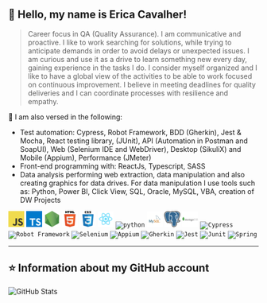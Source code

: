 ## 💜 Hello, my name is <strong>Erica Cavalher!</strong>

> Career focus in QA (Quality Assurance). I am communicative and proactive. I like to work searching for solutions, while trying to anticipate demands in order to avoid delays or unexpected issues. I am curious and use it as a drive to learn something new every day, gaining experience in the tasks I do. I consider myself organized and I like to have a global view of the activities to be able to work focused on continuous improvement. I believe in meeting deadlines for quality deliveries and I can coordinate processes with resilience and empathy.


🔭 I am also versed in the following:
- Test automation: Cypress, Robot Framework, BDD (Gherkin), Jest & Mocha, React testing library, (JUnit), API (Automation in Postman and SoapUI), Web (Selenium IDE and WebDriver), Desktop (SikuliX) and Mobile (Appium), Performance (JMeter)
- Front-end programming with: ReactJs, Typescript, SASS
- Data analysis performing web extraction, data manipulation and also creating graphics for data drives. For data manipulation I use tools such as: Python, Power BI, Click View, SQL, Oracle, MySQL, VBA, creation of DW Projects


<code><img height="32" src="https://raw.githubusercontent.com/github/explore/80688e429a7d4ef2fca1e82350fe8e3517d3494d/topics/javascript/javascript.png" alt="Javascript"/></code>
<code><img height="32" src="https://raw.githubusercontent.com/github/explore/80688e429a7d4ef2fca1e82350fe8e3517d3494d/topics/typescript/typescript.png" alt="Typescript"/></code>
<code><img height="32" src="https://raw.githubusercontent.com/github/explore/80688e429a7d4ef2fca1e82350fe8e3517d3494d/topics/nodejs/nodejs.png" alt="Nodejs"/></code>
<code><img height="32" src="https://raw.githubusercontent.com/github/explore/80688e429a7d4ef2fca1e82350fe8e3517d3494d/topics/html/html.png" alt="HTML5"/></code>
<code><img height="32" src="https://raw.githubusercontent.com/github/explore/80688e429a7d4ef2fca1e82350fe8e3517d3494d/topics/css/css.png" alt="CSS"/></code>
<code><img height="32" src="https://raw.githubusercontent.com/github/explore/80688e429a7d4ef2fca1e82350fe8e3517d3494d/topics/react/react.png" alt="React"/></code>
<code><img height="32" src="https://www.tshirtgeek.com.br/wp-content/uploads/2021/03/com001.jpg" alt="python"/></code>
<code><img height="32" src="https://raw.githubusercontent.com/github/explore/80688e429a7d4ef2fca1e82350fe8e3517d3494d/topics/mysql/mysql.png" alt="MySQL"/></code>
<code><img height="32" src="https://raw.githubusercontent.com/github/explore/80688e429a7d4ef2fca1e82350fe8e3517d3494d/topics/postgresql/postgresql.png" alt="PostegreSQL"/></code>
<code><img height="32" src="https://raw.githubusercontent.com/github/explore/80688e429a7d4ef2fca1e82350fe8e3517d3494d/topics/mongodb/mongodb.png" alt="MongoDB"/></code>
<code><img height="32" src="https://pbs.twimg.com/profile_images/1512090708181725184/KAPAXmDg_400x400.jpg" alt="Cypress"/></code>
<code><img height="32" src="https://aws1.discourse-cdn.com/standard21/uploads/robotframework1/original/1X/702e61576ed30f6975fd86c11bd2a46402311868.png" alt="Robot Framework"/></code>
<code><img height="32" src="https://encrypted-tbn0.gstatic.com/images?q=tbn:ANd9GcQiLfTTKRApG4kd5iCzmazTJARxHiwu8DLJEjLCBRniiPedkdKzEdJwufin84_9Lp4-u0I&usqp=CAU" alt="Selenium"/></code>
<code><img height="32" src="https://e7.pngegg.com/pngimages/372/674/png-clipart-appium-test-automation-software-testing-selenium-calabash-purple-violet-thumbnail.png" alt="Appium"/></code>
<code><img height="32" src="https://encrypted-tbn0.gstatic.com/images?q=tbn:ANd9GcTCbqG_VeYTrKEV4Wh6LKMj8HIt1pQ-AWg8zXTHODC6zw&s" alt="Gherkin"/></code>
<code><img height="32" src="https://ih1.redbubble.net/image.404020083.1876/pp,504x498-pad,600x600,f8f8f8.u7.jpg" alt="Jest"/></code>
<code><img height="32" src="https://encrypted-tbn0.gstatic.com/images?q=tbn:ANd9GcRjv3aqxAr7AYsTjpzCGSeqM0OJwXp_u0qoSw&usqp=CAU" alt="Junit"/></code>
<code><img height="32" src="https://encrypted-tbn0.gstatic.com/images?q=tbn:ANd9GcTa2Ig3JZdozXyP6q0ZZf3Qh_a-rTI5VV7XMg&usqp=CAU" alt="Spring"/></code>

---

## ⭐ Information about my GitHub account
![GitHub Stats](https://github-readme-stats.vercel.app/api?username=kika-cavalher&show_icons=true)
